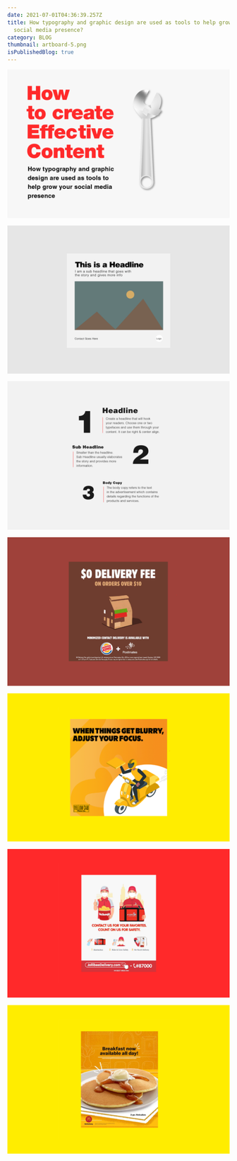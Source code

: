 ```yaml
---
date: 2021-07-01T04:36:39.257Z
title: How typography and graphic design are used as tools to help grow your
  social media presence?
category: BLOG
thumbnail: artboard-5.png
isPublishedBlog: true
---
```

![](artboard-1.png)

![](artboard-1-copy.png)

![](artboard-2.png)

![](artboard-3.png)

![](artboard-4.png)

![](artboard-5.png)

![](artboard-6.png)